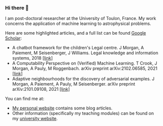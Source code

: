 ### Hi there 👋

I am post-doctoral researcher at the University of Toulon, France. My work concerns the application of machine learning to astrophysical problems. 

Here are some highlighted articles, and a full list can be found <a href="https://scholar.google.com/citations?user=AO1az5YAAAAJ">Google Scholar</a>:
- A chatbot framework for the children's Legal centre. J Morgan, A Paiement, M Seisenberger, J Williams. Legal knowledge and information systems, 2018 <a href="https://scholar.google.com/citations?view_op=view_citation&user=AO1az5YAAAAJ&citation_for_view=AO1az5YAAAAJ:d1gkVwhDpl0C">[link]</a>
- A Computability Perspective on (Verified) Machine Learning. T Crook, J Morgan, A Pauly, M Roggenbach. arXiv preprint arXiv:2102.06585, 2021 <a href="https://scholar.google.com/citations?view_op=view_citation&user=AO1az5YAAAAJ&citation_for_view=AO1az5YAAAAJ:UeHWp8X0CEIC">[link]</a>
- Adaptive neighbourhoods for the discovery of adversarial examples. J Morgan, A Paiement, A Pauly, M Seisenberger. arXiv preprint arXiv:2101.09108, 2021 <a href="https://scholar.google.com/citations?view_op=view_citation&user=AO1az5YAAAAJ&citation_for_view=AO1az5YAAAAJ:qjMakFHDy7sC">[link]</a>

You can find me at:
- <a href="https://blog.morganwastaken.com">My personal website</a> contains some blog articles.
- Other information (specifically my teaching modules) can be found on my <a href="https://pageperso.lis-lab.fr/jay.morgan/index.html">university website</a>.
